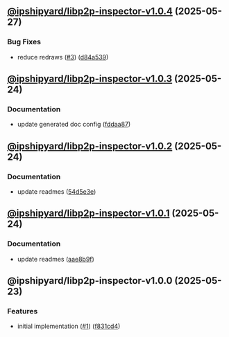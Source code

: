 ## [@ipshipyard/libp2p-inspector-v1.0.4](https://github.com/ipshipyard/js-libp2p-inspector/compare/@ipshipyard/libp2p-inspector-1.0.3...@ipshipyard/libp2p-inspector-1.0.4) (2025-05-27)

### Bug Fixes

* reduce redraws ([#3](https://github.com/ipshipyard/js-libp2p-inspector/issues/3)) ([d84a539](https://github.com/ipshipyard/js-libp2p-inspector/commit/d84a539857fff209f488030c325f63a1dbfd21c0))

## [@ipshipyard/libp2p-inspector-v1.0.3](https://github.com/ipshipyard/js-libp2p-inspector/compare/@ipshipyard/libp2p-inspector-1.0.2...@ipshipyard/libp2p-inspector-1.0.3) (2025-05-24)

### Documentation

* update generated doc config ([fddaa87](https://github.com/ipshipyard/js-libp2p-inspector/commit/fddaa87f25c70e39a993b766bc2a3ceacad120b8))

## [@ipshipyard/libp2p-inspector-v1.0.2](https://github.com/ipshipyard/js-libp2p-inspector/compare/@ipshipyard/libp2p-inspector-1.0.1...@ipshipyard/libp2p-inspector-1.0.2) (2025-05-24)

### Documentation

* update readmes ([54d5e3e](https://github.com/ipshipyard/js-libp2p-inspector/commit/54d5e3e731690f682fa4d5ba9e3d456cead09b22))

## [@ipshipyard/libp2p-inspector-v1.0.1](https://github.com/ipshipyard/js-libp2p-inspector/compare/@ipshipyard/libp2p-inspector-1.0.0...@ipshipyard/libp2p-inspector-1.0.1) (2025-05-24)

### Documentation

* update readmes ([aae8b9f](https://github.com/ipshipyard/js-libp2p-inspector/commit/aae8b9f578468a430a27294d3fa6e51dcab4e8e9))

## @ipshipyard/libp2p-inspector-v1.0.0 (2025-05-23)

### Features

* initial implementation ([#1](https://github.com/ipshipyard/js-libp2p-inspector/issues/1)) ([f831cd4](https://github.com/ipshipyard/js-libp2p-inspector/commit/f831cd4e7eff8f10db7c44a3b111dc46ff4892a7))
